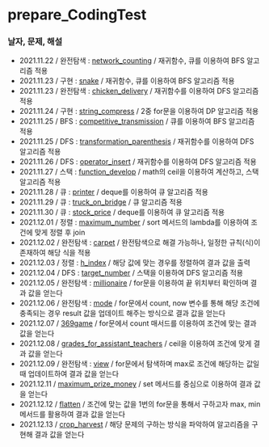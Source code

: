 # prepare_CodingTest

### 날자, 문제, 해설
* 2021.11.22 / 완전탐색 : [network_counting](https://programmers.co.kr/learn/courses/30/lessons/43162) / 재귀함수, 큐를 이용하여 BFS 알고리즘 적용
* 2021.11.23 / 구현 : [snake](https://www.acmicpc.net/problem/3190) / 재귀함수, 큐를 이용하여 BFS 알고리즘 적용
* 2021.11.23 / 완전탐색 : [chicken_delivery](https://www.acmicpc.net/problem/15686) / 재귀함수를 이용하여 DFS 알고리즘 적용
* 2021.11.24 / 구현 : [string_compress](https://programmers.co.kr/learn/courses/30/lessons/60057) / 2중 for문을 이용하여 DP 알고리즘 적용
* 2021.11.25 / BFS : [competitive_transmission](https://www.acmicpc.net/problem/18405) / 큐를 이용하여 BFS 알고리즘 적용
* 2021.11.25 / DFS : [transformation_parenthesis](https://programmers.co.kr/learn/courses/30/lessons/60058) / 재귀함수를 이용하여 DFS 알고리즘 적용
* 2021.11.26 / DFS : [operator_insert](https://www.acmicpc.net/problem/14888) / 재귀함수를 이용하여 DFS 알고리즘 적용
* 2021.11.27 / 스택 : [function_develop](https://programmers.co.kr/learn/courses/30/lessons/42586) / math의 ceil을 이용하여 계산하고, 스택 알고리즘 적용
* 2021.11.28 / 큐 : [printer](https://programmers.co.kr/learn/courses/30/lessons/42587) / deque를 이용하여 큐 알고리즘 적용
* 2021.11.29 / 큐 : [truck_on_bridge](https://programmers.co.kr/learn/courses/30/lessons/42583) / 큐 알고리즘 적용
* 2021.11.30 / 큐 : [stock_price](https://programmers.co.kr/learn/courses/30/lessons/42584) / deque를 이용하여 큐 알고리즘 적용
* 2021.12.01 / 정렬 : [maximum_number](https://programmers.co.kr/learn/courses/30/lessons/42746) / sort 메서드의 lambda를 이용하여 조건에 맞게 정렬 후 join
* 2021.12.02 / 완전탐색 : [carpet](https://programmers.co.kr/learn/courses/30/lessons/42842) / 완전탐색으로 해결 가능하나, 일정한 규칙(식)이 존재하여 해당 식을 적용
* 2021.12.03 / 정렬 : [h_index](https://programmers.co.kr/learn/courses/30/lessons/42747) / 해당 값에 맞는 경우를 정렬하여 결과 값을 출력
* 2021.12.04 / DFS : [target_number](https://programmers.co.kr/learn/courses/30/lessons/43165) / 스택을 이용하여 DFS 알고리즘 적용
* 2021.12.05 / 완전탐색 : [millionaire](https://swexpertacademy.com/main/code/problem/problemDetail.do?problemLevel=2&contestProbId=AV5LrsUaDxcDFAXc&categoryId=AV5LrsUaDxcDFAXc&categoryType=CODE&problemTitle=&orderBy=RECOMMEND_COUNT&selectCodeLang=PYTHON&select-1=2&pageSize=10&pageIndex=1) / for문을 이용하여 끝 위치부터 확인하며 결과 값을 얻는다
* 2021.12.06 / 완전탐색 : [mode](https://swexpertacademy.com/main/code/problem/problemDetail.do?problemLevel=2&contestProbId=AV13zo1KAAACFAYh&categoryId=AV13zo1KAAACFAYh&categoryType=CODE&problemTitle=&orderBy=RECOMMEND_COUNT&selectCodeLang=PYTHON&select-1=2&pageSize=10&pageIndex=1&&&&&&&&&&) / for문에서 count, now 변수를 통해 해당 조건에 충족되는 경우 result 값을 업데이트 해주는 방식으로 결과 값을 얻는다
* 2021.12.07 / [369game](https://swexpertacademy.com/main/code/problem/problemDetail.do?problemLevel=3&contestProbId=AV7GKs06AU0DFAXB&categoryId=AV7GKs06AU0DFAXB&categoryType=CODE&problemTitle=&orderBy=RECOMMEND_COUNT&selectCodeLang=PYTHON&select-1=3&pageSize=10&pageIndex=1&&&&&&&&&&) / for문에서 count 매서드를 이용하여 조건에 맞는 결과 값을 얻는다
* 2021.12.08 / [grades_for_assistant_teachers](https://swexpertacademy.com/main/code/problem/problemDetail.do?problemLevel=2&contestProbId=AV5PwGK6AcIDFAUq&categoryId=AV5PwGK6AcIDFAUq&categoryType=CODE&problemTitle=&orderBy=RECOMMEND_COUNT&selectCodeLang=PYTHON&select-1=2&pageSize=10&pageIndex=1) / ceil을 이용하여 조건에 맞게 결과 값을 얻는다
* 2021.12.09 / 완전탐색 : [view](https://swexpertacademy.com/main/code/problem/problemDetail.do?problemLevel=3&contestProbId=AV134DPqAA8CFAYh&categoryId=AV134DPqAA8CFAYh&categoryType=CODE&problemTitle=&orderBy=RECOMMEND_COUNT&selectCodeLang=PYTHON&select-1=3&pageSize=10&pageIndex=1&&&&&&&&&&) / for문에서 탐색하며 max로 조건에 해당하는 값일때 업데이트하여 결과 값을 얻는다
* 2021.12.11 / [maximum_prize_money](https://swexpertacademy.com/main/code/problem/problemDetail.do?problemLevel=3&contestProbId=AV15Khn6AN0CFAYD&categoryId=AV15Khn6AN0CFAYD&categoryType=CODE&problemTitle=&orderBy=RECOMMEND_COUNT&selectCodeLang=PYTHON&select-1=3&pageSize=10&pageIndex=1) / set 메서드를 중심으로 이용하여 결과 값을 얻는다
* 2021.12.12 / [flatten](https://swexpertacademy.com/main/code/problem/problemDetail.do?problemLevel=3&contestProbId=AV139KOaABgCFAYh&categoryId=AV139KOaABgCFAYh&categoryType=CODE&problemTitle=&orderBy=RECOMMEND_COUNT&selectCodeLang=PYTHON&select-1=3&pageSize=10&pageIndex=1) / 조건에 맞는 값을 1번의 for문을 통해서 구하고자 max, min 메서드를 활용하여 결과 값을 얻는다
* 2021.12.13 / [crop_harvest](https://swexpertacademy.com/main/code/problem/problemDetail.do?problemLevel=3&contestProbId=AV7GLXqKAWYDFAXB&categoryId=AV7GLXqKAWYDFAXB&categoryType=CODE&problemTitle=&orderBy=RECOMMEND_COUNT&selectCodeLang=PYTHON&select-1=3&pageSize=10&pageIndex=1) / 해당 문제의 구하는 방식을 파악하여 알고리즘을 구현해 결과 값을 얻는다
